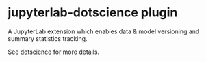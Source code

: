 # jupyterlab-dotscience plugin

A JupyterLab extension which enables data & model versioning and summary statistics tracking.

See [dotscience](https://github.com/dotmesh-io/dotscience) for more details.
